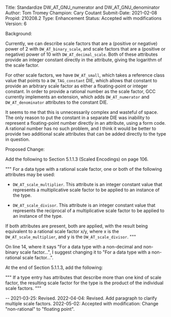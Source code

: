 Title:       Standardize DW_AT_GNU_numerator and DW_AT_GNU_denominator
Author:      Tom Tromey
Champion:    Cary Coutant
Submit-Date: 2021-02-08
Propid:      210208.2
Type:        Enhancement
Status:      Accepted with modifications
Version:     6

Background:

Currently, we can describe scale factors that are a (positive or
negative) power of 2 with `DW_AT_binary_scale`, and scale factors that
are a (positive or negative) power of 10 with `DW_AT_decimal_scale`.
Both of these attributes provide an integer constant directly in the
attribute, giving the logarithm of the scale factor.

For other scale factors, we have `DW_AT_small`, which takes a reference
class value that points to a `DW_TAG_constant` DIE, which allows that
constant to provide an arbitrary scale factor as either a
floating-point or integer constant. In order to provide a rational
number as the scale factor, GCC currently implements an extension,
which adds `DW_AT_numerator` and `DW_AT_denominator` attributes
to the constant DIE.

It seems to me that this is unnecessarily complex and wasteful of
space. The only reason to put the constant in a separate DIE was
inability to represent a floating-point number directly in an
attribute, using a form code. A rational number has no such problem,
and I think it would be better to provide two additional scale
attributes that can be added directly to the type in question.

Proposed Change:

Add the following to Section 5.1.1.3 (Scaled Encodings)
on page 106.

"""
For a data type with a rational scale factor, one or both of the
following attributes may be used:

- `DW_AT_scale_multiplier`. This attribute is an integer constant value
that represents a multiplicative scale factor to be applied to an
instance of the type.

- `DW_AT_scale_divisor`. This attribute is an integer constant value
that represents the reciprocal of a multiplicative scale factor to be
applied to an instance of the type.

If both attributes are present, both are applied, with the result
being equivalent to a rational scale factor x/y, where x is the
`DW_AT_scale_multiplier`, and y is the `DW_AT_scale_divisor`.
"""

On line 14, where it says "For a data type with a non-decimal and
non-binary scale factor...", I suggest changing it to "For a data type
with a non-rational scale factor...".

At the end of Section 5.1.1.3, add the following:

"""
If a type entry has attributes that describe more than one kind of scale
factor, the resulting scale factor for the type is the product of the
individual scale factors.
"""

--
2021-03-25:  Revised.
2022-04-04:  Revised.  Add paragraph to clarify multiple scale factors.
2022-05-02:  Accepted with modification: Change "non-rational" to 
  "floating point".
